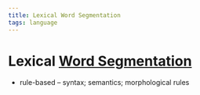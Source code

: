 ```yaml
---
title: Lexical Word Segmentation
tags: language
---
```


# Lexical [Word Segmentation](Word%20Segmentation.md)
- rule-based – syntax; semantics; morphological rules






















































































